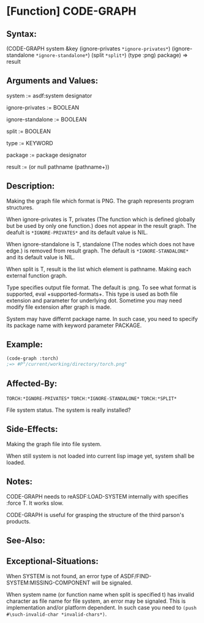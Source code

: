 # [Function] CODE-GRAPH

## Syntax:

(CODE-GRAPH system &key (ignore-privates `*ignore-privates*`) (ignore-standalone `*ignore-standalone*`) (split `*split*`) (type :png) package) => result

## Arguments and Values:

system := asdf:system designator

ignore-privates := BOOLEAN

ignore-standalone := BOOLEAN

split := BOOLEAN

type := KEYWORD

package := package designator

result := (or null pathname (pathname+))

## Description:
Making the graph file which format is PNG.
The graph represents program structures.

When ignore-privates is T, privates (The function which is defined globally but be used by only one function.) does not appear in the result graph.
The deafult is `*IGNORE-PRIVATES*` and its default value is NIL.

When ignore-standalone is T, standalone (The nodes which does not have edge.) is removed from result graph.
The default is `*IGNORE-STANDALONE*` and its default value is NIL.

When split is T, result is the list which element is pathname.
Making each external function graph.

Type specifies output file format.
The default is :png.
To see what format is supported, eval +supported-formats+.
This type is used as both file extension and parameter for underlying dot.
Sometime you may need modify file extension after graph is made.

System may have differnt package name.
In such case, you need to specify its package name with keyword parameter PACKAGE.

## Example:
```lisp
(code-graph :torch)
;=> #P"/current/working/directory/torch.png"
```

## Affected-By:
`TORCH:*IGNORE-PRIVATES*` `TORCH:*IGNORE-STANDALONE*` `TORCH:*SPLIT*`

File system status.
The system is really installed?

## Side-Effects:
Making the graph file into file system.

When still system is not loaded into current lisp image yet, system shall be loaded.

## Notes:
CODE-GRAPH needs to reASDF:LOAD-SYSTEM internally with specifies :force T.
It works slow.

CODE-GRAPH is useful for grasping the structure of the third parson's products.

## See-Also:

## Exceptional-Situations:
When SYSTEM is not found, an error type of ASDF/FIND-SYSTEM:MISSING-COMPONENT will be signaled.

When system name (or function name when split is specified t) has invalid character as file name for file system, an error may be signaled.
This is implementation and/or platform dependent.
In such case you need to `(push #\such-invalid-char *invalid-chars*)`.
